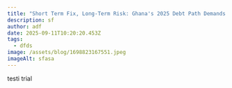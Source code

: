 ```yaml
---
title: "Short Term Fix, Long-Term Risk: Ghana's 2025 Debt Path Demands Urgent Rethink"
description: sf
author: adf
date: 2025-09-11T10:20:20.453Z
tags:
  - dfds
image: /assets/blog/1698823167551.jpeg
imageAlt: sfasa
---
```

t﻿esti trial